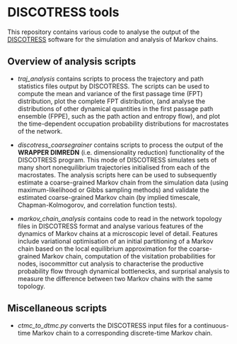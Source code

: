 # DISCOTRESS tools

This repository contains various code to analyse the output of the [DISCOTRESS](https://github.com/danieljsharpe/DISCOTRESS) software for the simulation and analysis of Markov chains.

## Overview of analysis scripts

- *traj\_analysis* contains scripts to process the trajectory and path statistics files output by DISCOTRESS. The scripts can be used to compute the mean and variance of the first passage time (FPT) distribution, plot the complete FPT distribution, (and analyse the distributions of other dynamical quantities in the first passage path ensemble (FPPE), such as the path action and entropy flow), and plot the time-dependent occupation probability distributions for macrostates of the network.

- *discotress\_coarsegrainer* contains scripts to process the output of the **WRAPPER DIMREDN** (i.e. dimensionality reduction) functionality of the DISCOTRESS program. This mode of DISCOTRESS simulates sets of many short nonequilibrium trajectories initialised from each of the macrostates. The analysis scripts here can be used to subsequently estimate a coarse-grained Markov chain from the simulation data (using maximum-likelihood or Gibbs sampling methods) and validate the estimated coarse-grained Markov chain (by implied timescale, Chapman-Kolmogorov, and correlation function tests).

- *markov\_chain\_analysis* contains code to read in the network topology files in DISCOTRESS format and analyse various features of the dynamics of Markov chains at a microscopic level of detail. Features include variational optimisation of an initial partitioning of a Markov chain based on the local equilibrium approximation for the coarse-grained Markov chain, computation of the visitation probabilities for nodes, isocommittor cut analysis to characterise the productive probability flow through dynamical bottlenecks, and surprisal analysis to measure the difference between two Markov chains with the same topology.

## Miscellaneous scripts

- *ctmc_to_dtmc.py* converts the DISCOTRESS input files for a continuous-time Markov chain to a corresponding discrete-time Markov chain.
